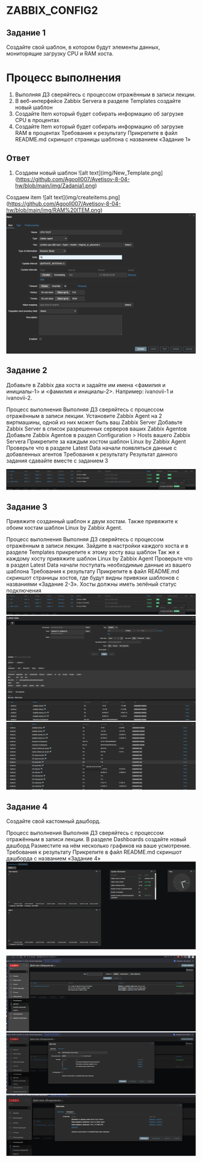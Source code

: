 # ZABBIX_CONFIG2
## Задание 1
Создайте свой шаблон, в котором будут элементы данных, мониторящие загрузку CPU и RAM хоста.

# Процесс выполнения
1. Выполняя ДЗ сверяйтесь с процессом отражённым в записи лекции.
2. В веб-интерфейсе Zabbix Servera в разделе Templates создайте новый шаблон
3. Создайте Item который будет собирать информацию об загрузке CPU в процентах
4. Создайте Item который будет собирать информацию об загрузке RAM в процентах
Требования к результату
 Прикрепите в файл README.md скриншот страницы шаблона с названием «Задание 1»

## Ответ 
1. Создаем новый шаблон
 ![alt text](img/New_Template.png](https://github.com/Agooll007/Avetisov-8-04-hw/blob/main/img/Zadania1.png)

 Создаем item
 ![alt text](img/createitems.png](https://github.com/Agooll007/Avetisov-8-04-hw/blob/main/img/RAM%20ITEM.png)
 ![alt text](https://github.com/Agooll007/Avetisov-8-04-hw/blob/main/img/CPU%20ITEM.png)
 
## Задание 2
Добавьте в Zabbix два хоста и задайте им имена <фамилия и инициалы-1> и <фамилия и инициалы-2>. Например: ivanovii-1 и ivanovii-2.

Процесс выполнения
Выполняя ДЗ сверяйтесь с процессом отражённым в записи лекции.
Установите Zabbix Agent на 2 виртмашины, одной из них может быть ваш Zabbix Server
Добавьте Zabbix Server в список разрешенных серверов ваших Zabbix Agentов
Добавьте Zabbix Agentов в раздел Configuration > Hosts вашего Zabbix Servera
Прикрепите за каждым хостом шаблон Linux by Zabbix Agent
Проверьте что в разделе Latest Data начали появляться данные с добавленных агентов
Требования к результату
 Результат данного задания сдавайте вместе с заданием 3

 ![alt text](https://github.com/Agooll007/Avetisov-8-04-hw/blob/main/img/Hosts.png)


## Задание 3
Привяжите созданный шаблон к двум хостам. Также привяжите к обоим хостам шаблон Linux by Zabbix Agent.

Процесс выполнения
Выполняя ДЗ сверяйтесь с процессом отражённым в записи лекции.
Зайдите в настройки каждого хоста и в разделе Templates прикрепите к этому хосту ваш шаблон
Так же к каждому хосту привяжите шаблон Linux by Zabbix Agent
Проверьте что в раздел Latest Data начали поступать необходимые данные из вашего шаблона
Требования к результату
 Прикрепите в файл README.md скриншот страницы хостов, где будут видны привязки шаблонов с названиями «Задание 2-3». Хосты должны иметь зелёный статус подключения
![alt text](https://github.com/Agooll007/Avetisov-8-04-hw/blob/main/img/Hosts.png)
![alt text](https://github.com/Agooll007/Avetisov-8-04-hw/blob/main/img/Latest%20Data.png)
![alt text](https://github.com/Agooll007/Avetisov-8-04-hw/blob/main/img/Monitoring.png)

## Задание 4
Создайте свой кастомный дашборд.

Процесс выполнения
Выполняя ДЗ сверяйтесь с процессом отражённым в записи лекции.
В разделе Dashboards создайте новый дашборд
Разместите на нём несколько графиков на ваше усмотрение.
Требования к результату
 Прикрепите в файл README.md скриншот дашборда с названием «Задание 4»
![alt text](https://github.com/Agooll007/Avetisov-8-04-hw/blob/main/img/Custom%20Dashboard.png)

![alt text](img/autodecdoveryrule.png)
![auto2](img/auto2.png)
![alt text](img/auto3.png)

